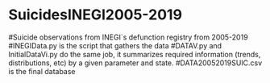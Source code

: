 # SuicidesINEGI2005-2019
#Suicide observations from INEGI`s defunction registry from 2005-2019
#INEGIData.py is the script that gathers the data
#DATAV.py and InitialDataVi.py do the same job, it summarizes required information (trends, distributions, etc) by a given parameter and state.
#DATA20052019SUIC.csv is the final database

